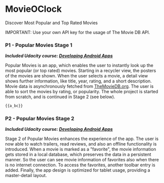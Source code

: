 # MovieOClock
Discover Most Popular and Top Rated Movies


IMPORTANT: 
Use your own API key for the usage of The Movie DB API.

### P1 - Popular Movies Stage 1
***Included Udacity course: [Developing Android Apps](https://www.udacity.com/course/developing-android-apps--ud853)***

Popular Movies is an app, which enables the user to instantly look up the most popular (or top rated) movies. Starting in a recycler view, the posters of the movies are shown. When the user selects a movie, a detail view shows further information, like title, year, rating, and a short description. Movie data is asynchronously fetched from [TheMovieDB.org](https://www.themoviedb.org/). The user is able to sort the movies by rating, or popularity. The whole project is started from scratch, and is continued in Stage 2 (see below). 

```html
{{a_bc}}
```

    
### P2 - Popular Movies Stage 2 
***Included Udacity course: [Developing Android Apps](https://www.udacity.com/course/developing-android-apps--ud853)***

Stage 2 of Popular Movies enhances the experience of the app. The user is now able to watch trailers, read reviews, and also an offline functionality is introduced. When a movie is marked as a "favorite", the movie information gets stored in a local database, which preserves the data in a persistent manner. So the user can see movie information of favorites also when there is no internet connection. To access the favorites, another toolbar entry is added. 
Finally, the app design is optimized for tablet usage, providing a master-detail layout.
